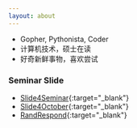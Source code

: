 ```yaml
---
layout: about
---
```


- Gopher, Pythonista, Coder
- 计算机技术，硕士在读
- 好奇新鲜事物，喜欢尝试

### Seminar Slide
- [Slide4Seminar](https://slide4seminar.netlify.app/){:target="_blank"}
- [Slide4October](https://slide4october.netlify.app/){:target="_blank"}
- [RandRespond](https://randrespond.netlify.app/){:target="_blank"}
